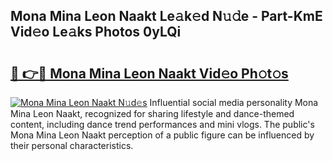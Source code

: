 ## Mona Mina Leon Naakt Le𝚊k𝚎d N𝚞𝚍e - Part-KmE Vid𝚎o Le𝚊ks Photos 0yLQi

# <h2><a href="http://fb36qq.evod.top/?m=Mona+Mina+Leon+Naakt">🔗 👉🔴 Mona Mina Leon Naakt Vid𝚎o Ph𝚘t𝚘s</a></h2>

[![Mona Mina Leon Naakt N𝚞d𝚎s](https://i.imgur.com/8V9OHl7.gif)](http://fb36qq.evod.top/?m=Mona+Mina+Leon+Naakt)
Influential social media personality Mona Mina Leon Naakt, recognized for sharing lifestyle and dance-themed content, including dance trend performances and mini vlogs. The public's Mona Mina Leon Naakt perception of a public figure can be influenced by their personal characteristics. 

